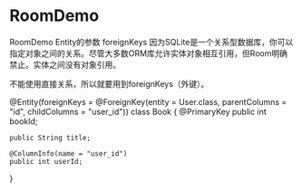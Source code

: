 # RoomDemo
RoomDemo
Entity的参数 foreignKeys
因为SQLite是一个关系型数据库，你可以指定对象之间的关系。尽管大多数ORM库允许实体对象相互引用，但Room明确禁止。实体之间没有对象引用。

不能使用直接关系，所以就要用到foreignKeys（外键）。

@Entity(foreignKeys = @ForeignKey(entity = User.class,
                                  parentColumns = "id",
                                  childColumns = "user_id"))
class Book {
    @PrimaryKey
    public int bookId;

    public String title;

    @ColumnInfo(name = "user_id")
    public int userId;
}
